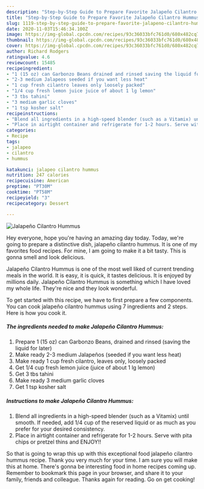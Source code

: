 ```yaml
---
description: "Step-by-Step Guide to Prepare Favorite Jalapeño Cilantro Hummus"
title: "Step-by-Step Guide to Prepare Favorite Jalapeño Cilantro Hummus"
slug: 1119-step-by-step-guide-to-prepare-favorite-jalapeno-cilantro-hummus
date: 2020-11-03T15:46:34.100Z
image: https://img-global.cpcdn.com/recipes/93c36033bfc761d0/680x482cq70/jalapeno-cilantro-hummus-recipe-main-photo.jpg
thumbnail: https://img-global.cpcdn.com/recipes/93c36033bfc761d0/680x482cq70/jalapeno-cilantro-hummus-recipe-main-photo.jpg
cover: https://img-global.cpcdn.com/recipes/93c36033bfc761d0/680x482cq70/jalapeno-cilantro-hummus-recipe-main-photo.jpg
author: Richard Rodgers
ratingvalue: 4.6
reviewcount: 15485
recipeingredient:
- "1 (15 oz) can Garbonzo Beans drained and rinsed saving the liquid for later"
- "2-3 medium Jalapeos seeded if you want less heat"
- "1 cup fresh cilantro leaves only loosely packed"
- "1/4 cup fresh lemon juice juice of about 1 lg lemon"
- "3 tbs tahini"
- "3 medium garlic cloves"
- "1 tsp kosher salt"
recipeinstructions:
- "Blend all ingredients in a high-speed blender (such as a Vitamix) until smooth. If needed, add 1/4 cup of the reserved liquid or as much as you prefer for your desired consistency."
- "Place in airtight container and refrigerate for 1-2 hours. Serve with pita chips or pretzel thins and ENJOY!!"
categories:
- Recipe
tags:
- jalapeo
- cilantro
- hummus

katakunci: jalapeo cilantro hummus 
nutrition: 247 calories
recipecuisine: American
preptime: "PT30M"
cooktime: "PT58M"
recipeyield: "3"
recipecategory: Dessert

---
```



![Jalapeño Cilantro Hummus](https://img-global.cpcdn.com/recipes/93c36033bfc761d0/680x482cq70/jalapeno-cilantro-hummus-recipe-main-photo.jpg)

Hey everyone, hope you're having an amazing day today. Today, we're going to prepare a distinctive dish, jalapeño cilantro hummus. It is one of my favorites food recipes. For mine, I am going to make it a bit tasty. This is gonna smell and look delicious.

Jalapeño Cilantro Hummus is one of the most well liked of current trending meals in the world. It is easy, it is quick, it tastes delicious. It is enjoyed by millions daily. Jalapeño Cilantro Hummus is something which I have loved my whole life. They're nice and they look wonderful.




To get started with this recipe, we have to first prepare a few components. You can cook jalapeño cilantro hummus using 7 ingredients and 2 steps. Here is how you cook it.

<!--inarticleads1-->

##### The ingredients needed to make Jalapeño Cilantro Hummus:

1. Prepare 1 (15 oz) can Garbonzo Beans, drained and rinsed (saving the liquid for later)
1. Make ready 2-3 medium Jalapeños (seeded if you want less heat)
1. Make ready 1 cup fresh cilantro, leaves only, loosely packed
1. Get 1/4 cup fresh lemon juice (juice of about 1 lg lemon)
1. Get 3 tbs tahini
1. Make ready 3 medium garlic cloves
1. Get 1 tsp kosher salt




<!--inarticleads2-->

##### Instructions to make Jalapeño Cilantro Hummus:

1. Blend all ingredients in a high-speed blender (such as a Vitamix) until smooth. If needed, add 1/4 cup of the reserved liquid or as much as you prefer for your desired consistency.
1. Place in airtight container and refrigerate for 1-2 hours. Serve with pita chips or pretzel thins and ENJOY!!




So that is going to wrap this up with this exceptional food jalapeño cilantro hummus recipe. Thank you very much for your time. I am sure you will make this at home. There's gonna be interesting food in home recipes coming up. Remember to bookmark this page in your browser, and share it to your family, friends and colleague. Thanks again for reading. Go on get cooking!
